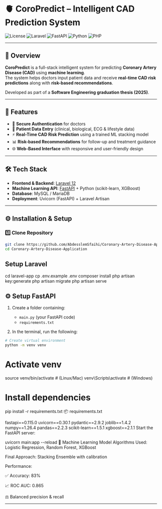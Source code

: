 # 🫀 CoroPredict – Intelligent CAD Prediction System

![License](https://img.shields.io/badge/License-MIT-blue.svg)
![Laravel](https://img.shields.io/badge/Laravel-12-red?logo=laravel)
![FastAPI](https://img.shields.io/badge/FastAPI-0.115-green?logo=fastapi)
![Python](https://img.shields.io/badge/Python-3.10-yellow?logo=python)
![PHP](https://img.shields.io/badge/PHP-8.2-purple?logo=php)

---

## 📌 Overview
**CoroPredict** is a full-stack intelligent system for predicting **Coronary Artery Disease (CAD)** using **machine learning**.  
The system helps doctors input patient data and receive **real-time CAD risk predictions** along with **risk-based recommendations**.

Developed as part of a **Software Engineering graduation thesis (2025)**.

---

## 🚀 Features
- 🔐 **Secure Authentication** for doctors  
- 📝 **Patient Data Entry** (clinical, biological, ECG & lifestyle data)  
- ⚡ **Real-Time CAD Risk Prediction** using a trained ML stacking model  
- 📊 **Risk-based Recommendations** for follow-up and treatment guidance  
- 🌐 **Web-Based Interface** with responsive and user-friendly design  

---

## 🛠️ Tech Stack
- **Frontend & Backend**: [Laravel 12](https://laravel.com/)  
- **Machine Learning API**: [FastAPI](https://fastapi.tiangolo.com/) + Python (scikit-learn, XGBoost)  
- **Database**: MySQL / MariaDB  
- **Deployment**: Uvicorn (FastAPI) + Laravel Artisan  

---


## ⚙️ Installation & Setup

### 1️⃣ Clone Repository
```bash
git clone https://github.com/AbdesslemSfaihi/Coronary-Artery-Disease-Application.git
cd Coronary-Artery-Disease-Application
```

## Setup Laravel

cd laravel-app
cp .env.example .env
composer install
php artisan key:generate
php artisan migrate
php artisan serve

## ⚙️ Setup FastAPI

1. Create a folder containing:
   - `main.py` (your FastAPI code)
   - `requirements.txt`

2. In the terminal, run the following:

```bash
# Create virtual environment
python -m venv venv
```
# Activate venv
source venv/bin/activate   # (Linux/Mac) 
 venv\Scripts\activate      # (Windows)

# Install dependencies
pip install -r requirements.txt
📦 requirements.txt

fastapi==0.115.0
uvicorn==0.30.1
pydantic==2.9.2
joblib==1.4.2
numpy==1.26.4
pandas==2.2.3
scikit-learn==1.5.1
xgboost==2.1.1
Start the FastAPI server:

uvicorn main:app --reload
🧠 Machine Learning Model
Algorithms Used: Logistic Regression, Random Forest, XGBoost

Final Approach: Stacking Ensemble with calibration

Performance:

✅ Accuracy: 83%

📈 ROC AUC: 0.865

⚖️ Balanced precision & recall

---
